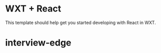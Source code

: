 # WXT + React

This template should help get you started developing with React in WXT.
# interview-edge
